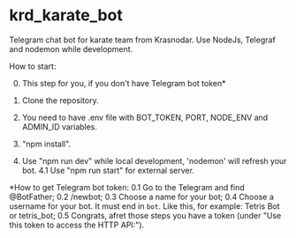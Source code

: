 # krd_karate_bot
Telegram chat bot for karate team from Krasnodar. Use NodeJs, Telegraf and nodemon while development.

How to start:

0. This step for you, if you don't have Telegram bot token*

1. Clone the repository.
2. You need to have .env file with BOT_TOKEN, PORT, NODE_ENV and ADMIN_ID variables.
3. "npm install".
4.  Use "npm run dev" while local development, 'nodemon' will refresh your bot.
4.1  Use "npm run start" for external server.

*How to get Telegram bot token:
  0.1 Go to the Telegram and find @BotFather;
  0.2 /newbot;
  0.3 Choose a name for your bot;
  0.4 Choose a username for your bot. It must end in `bot`. Like this, for example: Tetris Bot or tetris_bot;
  0.5 Congrats, afret those steps you have a token (under "Use this token to access the HTTP API:").
